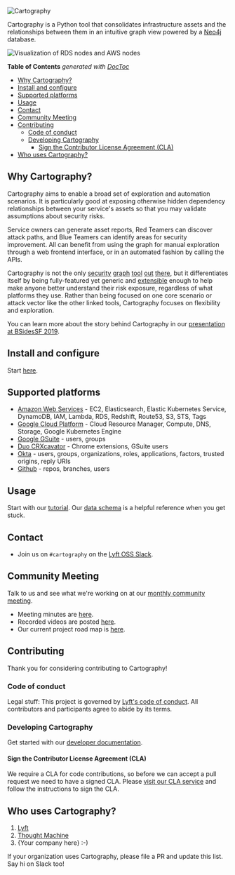 ![Cartography](docs/images/logo-horizontal.png)

Cartography is a Python tool that consolidates infrastructure assets and the relationships between them in an intuitive graph view powered by a [Neo4j](https://www.neo4j.com) database.

![Visualization of RDS nodes and AWS nodes](docs/images/accountsandrds.png)

<!-- START doctoc generated TOC please keep comment here to allow auto update -->
<!-- DON'T EDIT THIS SECTION, INSTEAD RE-RUN doctoc TO UPDATE -->
**Table of Contents**  *generated with [DocToc](https://github.com/thlorenz/doctoc)*

- [Why Cartography?](#why-cartography)
- [Install and configure](#install-and-configure)
- [Supported platforms](#supported-platforms)
- [Usage](#usage)
- [Contact](#contact)
- [Community Meeting](#community-meeting)
- [Contributing](#contributing)
  - [Code of conduct](#code-of-conduct)
  - [Developing Cartography](#developing-cartography)
    - [Sign the Contributor License Agreement (CLA)](#sign-the-contributor-license-agreement-cla)
- [Who uses Cartography?](#who-uses-cartography)

<!-- END doctoc generated TOC please keep comment here to allow auto update -->

## Why Cartography?
Cartography aims to enable a broad set of exploration and automation scenarios.  It is particularly good at exposing otherwise hidden dependency relationships between your service's assets so that you may validate assumptions about security risks.

Service owners can generate asset reports, Red Teamers can discover attack paths, and Blue Teamers can identify areas for security improvement.   All can benefit from using the graph for manual exploration through a web frontend interface, or in an automated fashion by calling the APIs.

Cartography is not the only [security](https://github.com/dowjones/hammer) [graph](https://github.com/BloodHoundAD/BloodHound) [tool](https://github.com/Netflix/security_monkey) [out](https://github.com/vysecurity/ANGRYPUPPY) [there](https://github.com/duo-labs/cloudmapper), but it differentiates itself by being fully-featured yet generic and [extensible](docs/dev/writing-analysis-jobs.md) enough to help make anyone better understand their risk exposure, regardless of what platforms they use.  Rather than being focused on one core scenario or attack vector like the other linked tools, Cartography focuses on flexibility and exploration.

You can learn more about the story behind Cartography in our [presentation at BSidesSF 2019](https://www.youtube.com/watch?v=ZukUmZSKSek).

## Install and configure
Start [here](docs/setup/install.md).

## Supported platforms
- [Amazon Web Services](docs/setup/config/aws.md) -  EC2, Elasticsearch, Elastic Kubernetes Service, DynamoDB, IAM, Lambda, RDS, Redshift, Route53, S3, STS, Tags
- [Google Cloud Platform](docs/setup/config/gcp.md) - Cloud Resource Manager, Compute, DNS, Storage, Google Kubernetes Engine
- [Google GSuite](docs/setup/config/gsuite.md) - users, groups
- [Duo CRXcavator](docs/setup/config/crxcavator.md) - Chrome extensions, GSuite users
- [Okta](docs/setup/config/okta.md) - users, groups, organizations, roles, applications, factors, trusted origins, reply URIs
- [Github](docs/setup/config/github.md) - repos, branches, users

## Usage
Start with our [tutorial](docs/usage/tutorial.md). Our [data schema](docs/schema) is a helpful reference when you get stuck.

## Contact

- Join us on `#cartography` on the [Lyft OSS Slack](https://join.slack.com/t/lyftoss/shared_invite/enQtOTYzODg5OTQwNDE2LTFiYjgwZWM3NTNhMTFkZjc4Y2IxOTI4NTdiNTdhNjQ4M2Q5NTIzMjVjOWI4NmVlNjRiZmU2YzA5NTc3MmFjYTQ).

## Community Meeting

Talk to us and see what we're working on at our [monthly community meeting](https://calendar.google.com/calendar/embed?src=lyft.com_p10o6ceuiieq9sqcn1ef61v1io%40group.calendar.google.com&ctz=America%2FLos_Angeles).
- Meeting minutes are [here](https://docs.google.com/document/d/1VyRKmB0dpX185I15BmNJZpfAJ_Ooobwz0U1WIhjDxvw).
- Recorded videos are posted [here](https://www.youtube.com/playlist?list=PLMga2YJvAGzidUWJB_fnG7EHI4wsDDsE1).
- Our current project road map is [here](https://docs.google.com/document/d/18MOsGI-isFvag1fGk718Aht7wQPueWd4SqOI9KapBa8/edit#heading=h.15nsmgmjaaml).

## Contributing
Thank you for considering contributing to Cartography!

### Code of conduct
Legal stuff: This project is governed by [Lyft's code of conduct](https://github.com/lyft/code-of-conduct).
All contributors and participants agree to abide by its terms.

### Developing Cartography

Get started with our [developer documentation](docs/dev/developer-guide.md).


#### Sign the Contributor License Agreement (CLA)

We require a CLA for code contributions, so before we can accept a pull request
we need to have a signed CLA. Please [visit our CLA service](https://oss.lyft.com/cla)
and follow the instructions to sign the CLA.

## Who uses Cartography?

1. [Lyft](https://www.lyft.com)
1. [Thought Machine](https://thoughtmachine.net/)
1. {Your company here} :-)

If your organization uses Cartography, please file a PR and update this list. Say hi on Slack too!
